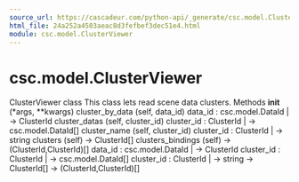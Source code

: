 ```yaml
---
source_url: https://cascadeur.com/python-api/_generate/csc.model.ClusterViewer.html
html_file: 24a252a4503aeac8d3fefbef3dec51e4.html
module: csc.model.ClusterViewer
---
```


# csc.model.ClusterViewer 

ClusterViewer class 
This class lets read scene data clusters. Methods __init__ (*args, **kwargs) cluster_by_data (self, data_id) data_id : csc.model.DataId | -> ClusterId cluster_datas (self, cluster_id) cluster_id : ClusterId | -> csc.model.DataId[] cluster_name (self, cluster_id) cluster_id : ClusterId | -> string clusters (self) -> ClusterId[] clusters_bindings (self) -> (ClusterId,ClusterId)[] data_id : csc.model.DataId | -> ClusterId cluster_id : ClusterId | -> csc.model.DataId[] cluster_id : ClusterId | -> string -> ClusterId[] -> (ClusterId,ClusterId)[]